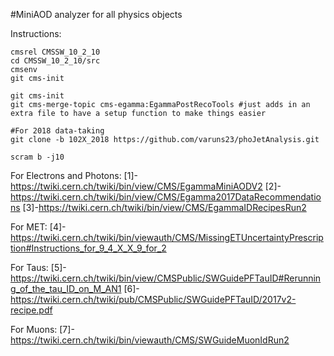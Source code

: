 #MiniAOD analyzer for all physics objects 

Instructions:
```
cmsrel CMSSW_10_2_10
cd CMSSW_10_2_10/src
cmsenv
git cms-init

git cms-init
git cms-merge-topic cms-egamma:EgammaPostRecoTools #just adds in an extra file to have a setup function to make things easier

#For 2018 data-taking
git clone -b 102X_2018 https://github.com/varuns23/phoJetAnalysis.git

scram b -j10
```

For Electrons and Photons:
[1]-https://twiki.cern.ch/twiki/bin/view/CMS/EgammaMiniAODV2
[2]-https://twiki.cern.ch/twiki/bin/view/CMS/Egamma2017DataRecommendations
[3]-https://twiki.cern.ch/twiki/bin/view/CMS/EgammaIDRecipesRun2

For MET:
[4]-https://twiki.cern.ch/twiki/bin/viewauth/CMS/MissingETUncertaintyPrescription#Instructions_for_9_4_X_X_9_for_2

For Taus:
[5]-https://twiki.cern.ch/twiki/bin/view/CMSPublic/SWGuidePFTauID#Rerunning_of_the_tau_ID_on_M_AN1
[6]-https://twiki.cern.ch/twiki/pub/CMSPublic/SWGuidePFTauID/2017v2-recipe.pdf

For Muons:
[7]-https://twiki.cern.ch/twiki/bin/viewauth/CMS/SWGuideMuonIdRun2

